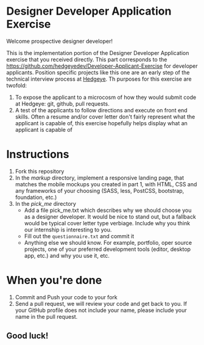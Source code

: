 # Designer Developer Application Exercise

Welcome prospective designer developer!

This is the implementation portion of the Designer Developer
Application exercise that you received directly. This part corresponds
to the https://github.com/hedgeyedev/Developer-Applicant-Exercise for
developer applicants. Position specific projects like this one are an
early step of the technical interview process at
[Hedgeye](http://www2.hedgeye.com).  Th purposes for this exercise are
twofold:

1. To expose the applicant to a microcosm of how they would submit code at Hedgeye: git, github, pull requests.
2. A test of the applicants to follow directions and execute on front
   end skills.  Often a resume and/or cover letter don't fairly
   represent what the applicant is capable of, this exercise hopefully
   helps display what an applicant is capable of

# Instructions

1. Fork this repository
2. In the *markup* directory, implement a responsive landing page, that matches the mobile mockups you created in part 1, with HTML, CSS and any frameworks of your choosing (SASS, less, PostCSS, bootstrap, foundation, etc.)
3. In the *pick_me* directory
   * Add a file pick_me.txt which describes why we should choose you as a designer developer.  It would be nice to stand out, but a fallback would be typical cover letter type verbiage.  Include why you think our internship is interesting to you.
   * Fill out the `questionnaire.txt` and commit it
   * Anything else we should know.  For example, portfolio, oper source projects, one of your preferred development tools (editor, desktop app, etc.) and why you use it, etc.

# When you're done

1. Commit and Push your code to your fork
2. Send a pull request, we will review your code and get back to you.  If your GitHub profile does not include your name, please include your name in the pull request.


Good luck!
---------
